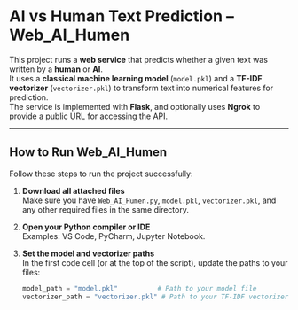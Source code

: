 # AI vs Human Text Prediction – Web_AI_Humen

This project runs a **web service** that predicts whether a given text was written by a **human** or **AI**.  
It uses a **classical machine learning model** (`model.pkl`) and a **TF-IDF vectorizer** (`vectorizer.pkl`) to transform text into numerical features for prediction.  
The service is implemented with **Flask**, and optionally uses **Ngrok** to provide a public URL for accessing the API.

---

## How to Run Web_AI_Humen

Follow these steps to run the project successfully:

1. **Download all attached files**  
   Make sure you have `Web_AI_Humen.py`, `model.pkl`, `vectorizer.pkl`, and any other required files in the same directory.

2. **Open your Python compiler or IDE**  
   Examples: VS Code, PyCharm, Jupyter Notebook.

3. **Set the model and vectorizer paths**  
   In the first code cell (or at the top of the script), update the paths to your files:
   ```python
   model_path = "model.pkl"          # Path to your model file
   vectorizer_path = "vectorizer.pkl" # Path to your TF-IDF vectorizer
